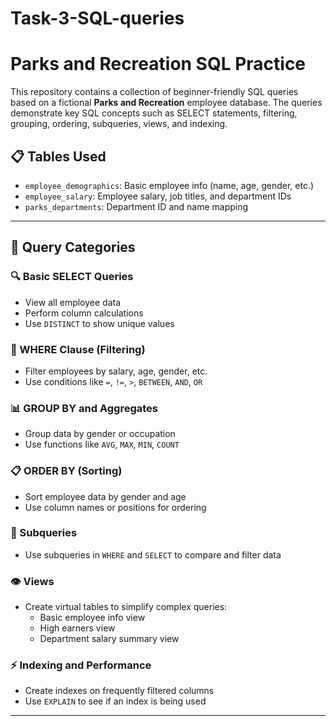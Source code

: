# Task-3-SQL-queries
# Parks and Recreation SQL Practice

This repository contains a collection of beginner-friendly SQL queries based on a fictional **Parks and Recreation** employee database. The queries demonstrate key SQL concepts such as SELECT statements, filtering, grouping, ordering, subqueries, views, and indexing.

## 📋 Tables Used

- `employee_demographics`: Basic employee info (name, age, gender, etc.)
- `employee_salary`: Employee salary, job titles, and department IDs
- `parks_departments`: Department ID and name mapping

---

## 🧪 Query Categories

### 🔍 Basic SELECT Queries
- View all employee data
- Perform column calculations
- Use `DISTINCT` to show unique values

### 🎯 WHERE Clause (Filtering)
- Filter employees by salary, age, gender, etc.
- Use conditions like `=`, `!=`, `>`, `BETWEEN`, `AND`, `OR`

### 📊 GROUP BY and Aggregates
- Group data by gender or occupation
- Use functions like `AVG`, `MAX`, `MIN`, `COUNT`

### 📋 ORDER BY (Sorting)
- Sort employee data by gender and age
- Use column names or positions for ordering

### 🔁 Subqueries
- Use subqueries in `WHERE` and `SELECT` to compare and filter data

### 👁️ Views
- Create virtual tables to simplify complex queries:
  - Basic employee info view
  - High earners view
  - Department salary summary view

### ⚡ Indexing and Performance
- Create indexes on frequently filtered columns
- Use `EXPLAIN` to see if an index is being used

---
